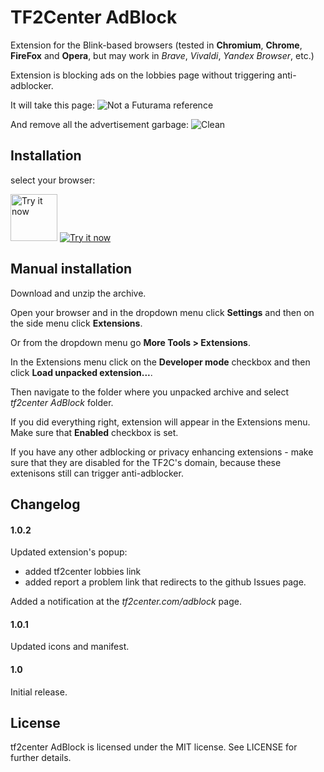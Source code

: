# TF2Center AdBlock

Extension for the Blink-based browsers (tested in **Chromium**, **Chrome**, **FireFox** and **Opera**, but may work in *Brave*, *Vivaldi*, *Yandex Browser*, etc.)

Extension is blocking ads on the lobbies page without triggering anti-adblocker.

It will take this page:
![Not a Futurama reference](https://lut.im/E4sPNp95sd/HPvZabMYjtG7Yajq.JPG "Not a Futurama reference")

And remove all the advertisement garbage:
![Clean](https://lut.im/b9yAqsegti/0rwG3eMxbVMjtcsM.JPG "Clean")

## Installation

select your browser:

<a target="_blank" href="https://chrome.google.com/webstore/detail/tf2center-adblock/ggafejbhopolaieibdkojeaiaodcnmbb"><img style="height: 75px" alt="Try it now" src="https://cdn1.iconfinder.com/data/icons/logos-brands-1/24/logo_brand_brands_logos_chrome-64.png" title="Click here to install this sample from the Chrome Web Store"></img></a>      <a target="_blank" href="https://addons.mozilla.org/de/firefox/addon/tf2center-adblock/"><img alt="Try it now" src="https://cdn1.iconfinder.com/data/icons/logos-brands-1/24/logo_brand_brands_logos_firefox-64.png" title="Click here to install this sample from Mozilla Addons"></img></a>

## Manual installation

Download and unzip the archive.

Open your browser and in the dropdown menu click **Settings** and then on the side menu click **Extensions**.

Or from the dropdown menu go **More Tools > Extensions**.

In the Extensions menu click on the **Developer mode** checkbox and then click **Load unpacked extension...**.

Then navigate to the folder where you unpacked archive and select *tf2center AdBlock* folder.

If you did everything right, extension will appear in the Extensions menu. Make sure that **Enabled** checkbox is set.

If you have any other adblocking or privacy enhancing extensions - make sure that they are disabled for the TF2C's domain, because these extenisons still can trigger anti-adblocker.

## Changelog

#### 1.0.2
Updated extension's popup:
* added tf2center lobbies link
* added report a problem link that redirects to the github Issues page.

Added a notification at the *tf2center.com/adblock* page.

#### 1.0.1
Updated icons and manifest.
#### 1.0
Initial release.

## License

tf2center AdBlock is licensed under the MIT license. See LICENSE for further details.

